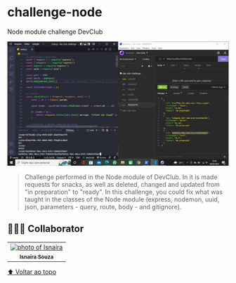 # challenge-node
Node module challenge DevClub

<img src="./assets/challenge-node.png" alt="challenge-node"><br>

> Challenge performed in the Node module of DevClub. In it is made requests for snacks, as well as deleted, changed and updated from "in preparation" to "ready". In this challenge, you could fix what was taught in the classes of the Node module (express, nodemon, uuid, json, parameters - query, route, body - and gitignore).


## 🤝👩🏻 Collaborator


<table>
  <tr>
    <td align="center">
      <a href="#">
        <img src="https://avatars.githubusercontent.com/u/95285602?s=400&u=ed631ca82ce931b1f23877b14b677c651db231b6&v=4" width="100px;" alt="photo of Isnaíra"/><br>
        <sub>
          <b>Isnaíra Souza</b>
        </sub>
      </a>
    </td>
    
</table>

[⬆ Voltar ao topo](#Convert-Money)<br>